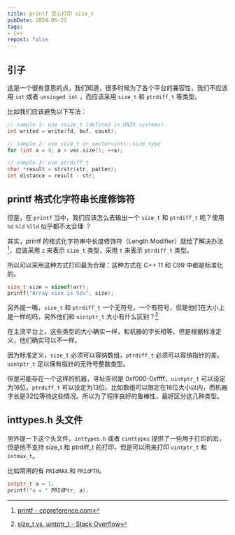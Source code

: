 ```yaml
---
title: printf 怎么打印 size_t
pubDate: 2024-05-22
tags:
- C++
repost: false
---
```


## 引子

这是一个很有意思的点，我们知道，很多时候为了各个平台的兼容性，我们不应该用 `int` 或者 `unsinged int` ，而应该采用 `size_t` 和 `ptrdiff_t` 等类型。

比如我们应该避免以下写法：

```cpp
// sample 1: use ssize_t (defined in UNIX systems).
int writed = write(fd, buf, count);

// sample 2: use size_t or vector<int>::size_type
for (int a = 0; a < vec.size(); ++a);

// sample 3: use ptrdiff_t
char *result = strstr(str, patten);
int distance = result - str;
```

## printf 格式化字符串长度修饰符

但是，在 `printf` 当中，我们应该怎么去输出一个 `size_t` 和 `ptrdiff_t` 呢？使用 `%d` `%ld` `%lld` 似乎都不太合理 ？

其实，printf 的格式化字符串中长度修饰符（Length Modifier）就给了解决办法[^1]，应该采用 `z` 来表示 `size_t` 类型，采用 `t` 来表示 `ptrdiff_t` 类型。

所以可以采用这种方式打印最为合理：这种方式在 C++ 11 和 C99 中都是标准化的。

```cpp
size_t size = sizeof(arr);
printf("Array size is %zu", size);
```



另外提一嘴，`size_t` 和 `ptrdiff_t` 一个无符号，一个有符号，但是他们在大小上是一样的吗，另外他们和 `uintptr_t` 大小有什么区别？[^2]

在主流平台上，这些类型的大小确实一样，和机器的字长相等。但是根据标准定义，他们确实可以不一样。

因为标准定义，`size_t` 必须可以容纳数组，`ptrdiff_t` 必须可以容纳指针的差。`uintptr_t` 足以保有指针的无符号整数类型。

但是可能存在一个这样的机器，寻址空间是 0xf000-0xffff，`uintptr_t` 可以设定为16位，`ptrdiff_t` 可以设定为13位。比如数组可以限定在16位大小以内，而机器字长是32位等待这些情况。所以为了程序良好的鲁棒性，最好区分这几种类型。



## inttypes.h 头文件

另外提一下这个头文件，`inttypes.h` 或者 `cinttypes` 提供了一些用于打印的宏，但是他不支持 size_t 和 ptrdiff_t 的打印，但是可以用来打印 `uintptr_t` 和 `intmax_t`。

比如常用的有 `PRIdMAX` 和 `PRIdPTR`。

```cpp
intptr_t a = 1;
printf("a = " PRIdPtr, a);
```





[^1]: [printf - cppreference.com](https://en.cppreference.com/w/cpp/io/c/fprintf)

[^2]: [size_t vs. uintptr_t - Stack Overflow](https://stackoverflow.com/questions/1464174/size-t-vs-uintptr-t)
